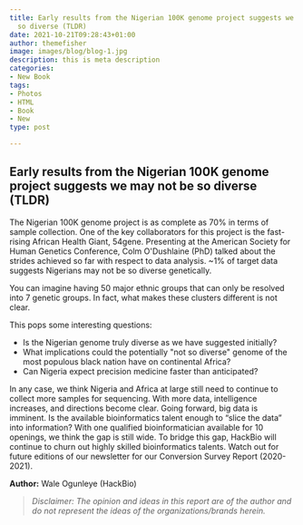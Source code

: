 ```yaml
---
title: Early results from the Nigerian 100K genome project suggests we may not be
  so diverse (TLDR)
date: 2021-10-21T09:28:43+01:00
author: themefisher
image: images/blog/blog-1.jpg
description: this is meta description
categories:
- New Book
tags:
- Photos
- HTML
- Book
- New
type: post

---
```

## **Early results from the Nigerian 100K genome project suggests we may not be so diverse (TLDR)**

The Nigerian 100K genome project is as complete as 70% in terms of sample collection. One of the key collaborators for this project is the fast-rising African Health Giant, 54gene. Presenting at the American Society for Human Genetics Conference, Colm O'Dushlaine (PhD) talked about the strides achieved so far with respect to data analysis. \~1% of target data suggests Nigerians may not be so diverse genetically.

You can imagine having 50 major ethnic groups that can only be resolved into 7 genetic groups. In fact, what makes these clusters different is not clear.

This pops some interesting questions:

* Is the Nigerian genome truly diverse as we have suggested initially?
* What implications could the potentially "not so diverse" genome of the most populous black nation have on continental Africa?
* Can Nigeria expect precision medicine faster than anticipated?

In any case, we think Nigeria and Africa at large still need to continue to collect more samples for sequencing. With more data, intelligence increases, and directions become clear. Going forward, big data is imminent. Is the available bioinformatics talent enough to “slice the data” into information? With one qualified bioinformatician available for 10 openings, we think the gap is still wide. To bridge this gap, HackBio will continue to churn out highly skilled bioinformatics talents. Watch out for future editions of our newsletter for our Conversion Survey Report (2020-2021).

**Author:** Wale Ogunleye (HackBio)

> _Disclaimer: The opinion and ideas in this report are of the author and do not represent the ideas of the organizations/brands herein._